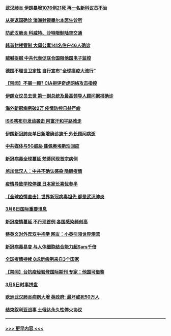 #### [武汉肺炎 伊朗暴增1076例21死 再一名新科议员不治](../pages/prog202/a102794260.md?t=03072203) 
#### [从美返国确诊 澳洲封锁墨尔本医生诊所](../pages/prog202/a102794086.md?t=03072203) 
#### [防武汉肺炎 科威特、沙特限制陆空交通](../pages/prog202/a102793875.md?t=03072203) 
#### [韩首封楼管制 大邱公寓141名住户46人确诊](../pages/prog202/a102793841.md?t=03072203) 
#### [贼喊捉贼  中共代表促联合国阻他国电子监控](../pages/prog202/a102793638.md?t=03072203) 
#### [德国不理世卫定性 自行宣布“全球瘟疫大流行”](../pages/prog202/a102793673.md?t=03072203) 
#### [【禁闻】不屑一顾? CIA拒评奇虎网络攻击指控](../pages/prog202/a102793736.md?t=03072203) 
#### [伊朗女议员去世 第一副总统及最高领导人顾问据报确诊](../pages/prog202/a102793591.md?t=03072203) 
#### [海外新冠病例破2万 疫情防控日益严峻](../pages/prog202/a102793661.md?t=03072203) 
#### [ISIS喀布尔发动袭击 阿富汗和平路难走](../pages/prog202/a102793659.md?t=03072203) 
#### [伊朗新冠肺炎单日新增确诊逾千 外长顾问病逝](../pages/prog202/a102793574.md?t=03072203) 
#### [中共媒体与5G威胁 蓬佩奥埃斯珀回应](../pages/prog202/a102793514.md?t=03072203) 
#### [新冠病毒全球蔓延 梵蒂冈现首宗病例](../pages/prog202/a102793500.md?t=03072203) 
#### [旅加武汉人：中共不确认感染 隐瞒疫情](../pages/prog202/a102793446.md?t=03072203) 
#### [疫情导致学校停课 日本家长喜忧参半](../pages/prog202/a102793448.md?t=03072203) 
#### [【全球疫情直击】世界新冠病毒祖先 都是武汉肺炎](../pages/prog202/a102793272.md?t=03072203) 
#### [3月6日国际重要讯息](../pages/prog202/a102793252.md?t=03072203) 
#### [新冠疫情蔓延 不丹现首例 各国感染频创高](../pages/prog202/a102793120.md?t=03072203) 
#### [蔡英文对外宾双手抱拳 网友：小英引领世界潮流](../pages/prog202/a102793003.md?t=03072203) 
#### [新冠病毒易变 与人体细胞结合能力超Sars千倍](../pages/prog202/a102792974.md?t=03072203) 
#### [全球疫情持续 8成新病例来自3个国家](../pages/prog202/a102792857.md?t=03072203) 
#### [【禁闻】台抗疫经验登国际期刊 专家：他国可借鉴](../pages/prog202/a102792813.md?t=03072203) 
#### [3月5日时事拼盘](../pages/prog202/a102792802.md?t=03072203) 
#### [欧洲武汉肺炎病例大增 英政府: 最坏或死50万人](../pages/prog202/a102792740.md?t=03072203) 
#### [结束叙利亚战事 土俄达永久性停火协议](../pages/prog202/a102792768.md?t=03072203) 

----
#### [ >>> 更早内容 <<< ](../indexes/prog202-earlier.md)
